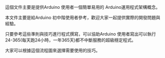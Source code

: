 這個文件主要是提供Arduino 使用者一個簡單易用的 Arduino運用程式架構概念。

本文件主要是給Arduino 初中階使用者參考，歡迎大家一起提供實際的開發問題與經驗。

只要參考這些準則與技巧進行程式撰寫，可以協助Arduino 使用者寫出可以執行24-365(每天跑24小時，一年365天)都不中斷服務的超級穩定程式。

大家可以根據這個流程圖來選擇需要使用的技巧。
